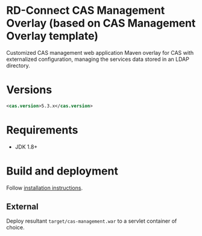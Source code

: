 RD-Connect CAS Management Overlay (based on CAS Management Overlay template)
============================

Customized CAS management web application Maven overlay for CAS with externalized configuration, managing the services data stored in an LDAP directory.

# Versions

```xml
<cas.version>5.3.x</cas.version>
```

# Requirements

* JDK 1.8+

# Build and deployment

Follow [installation instructions](INSTALL.md).

## External

Deploy resultant `target/cas-management.war` to a servlet container of choice.

